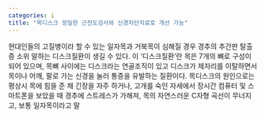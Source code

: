 ```yaml
---
categories: i
title: "목디스크 정밀한 근전도검사와 신경차단치료로 개선 가능"
---
```

현대인들의 고질병이라 할 수 있는 일자목과 거북목이 심해질 경우 경추의 추간판 탈출증 소위 말하는 디스크질환이 생길 수 있다. 이 ‘디스크질환’란 목은 7개의 뼈로 구성이 되어 있으며, 목뼈 사이에는 디스크라는 연골조직이 있고 디스크가 제자리를 이탈하면서 목이나 어깨, 팔로 가는 신경을 눌러 통증을 유발하는 질환이다. 목디스크의 원인으로는 평상시 목에 힘을 준 채 긴장을 자주 하거나, 고개를 숙인 자세에서 장시간 컴퓨터 및 스마트폰을 보았을 때 경추에 스트레스가 가해져, 목의 자연스러운 C자형 곡선이 무너지고, 보통 일자목이라고 말